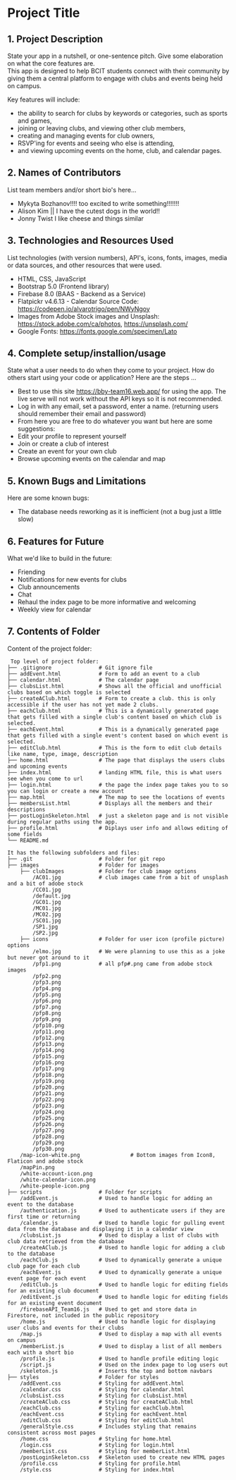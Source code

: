 # Project Title

## 1. Project Description
State your app in a nutshell, or one-sentence pitch. Give some elaboration on what the core features are.  
This app is designed to help BCIT students connect with their community by giving them a central platform to engage with clubs and events being held on campus.

Key features will include:
* the ability to search for clubs by keywords or categories, such as sports and games,
* joining or leaving clubs, and viewing other club members,
* creating and managing events for club owners,
* RSVP'ing for events and seeing who else is attending,
* and viewing upcoming events on the home, club, and calendar pages.

## 2. Names of Contributors
List team members and/or short bio's here... 
* Mykyta Bozhanov!!!! too excited to write something!!!!!!!
* Alison Kim || I have the cutest dogs in the world!!
* Jonny Twist I like cheese and things similar
	
## 3. Technologies and Resources Used
List technologies (with version numbers), API's, icons, fonts, images, media or data sources, and other resources that were used.
* HTML, CSS, JavaScript
* Bootstrap 5.0 (Frontend library)
* Firebase 8.0 (BAAS - Backend as a Service)
* Flatpickr v4.6.13 - Calendar Source Code: https://codepen.io/alvarotrigo/pen/NWyNgoy
* Images from Adobe Stock images and Unsplash: https://stock.adobe.com/ca/photos, https://unsplash.com/
* Google Fonts: https://fonts.google.com/specimen/Lato

## 4. Complete setup/installion/usage
State what a user needs to do when they come to your project.  How do others start using your code or application?
Here are the steps ...
* Best to use this site https://bby-team16.web.app/ for using the app. The live serve will not work without the API keys so it is not recommended.
* Log in with any email, set a password, enter a name. (returning users should remember their email and password)
* From here you are free to do whatever you want but here are some suggestions:
*   Edit your profile to represent yourself
*   Join or create a club of interest
*   Create an event for your own club
*   Browse upcoming events on the calendar and map

## 5. Known Bugs and Limitations
Here are some known bugs:
* The database needs reworking as it is inefficient (not a bug just a little slow)

## 6. Features for Future
What we'd like to build in the future:
* Friending 
* Notifications for new events for clubs
* Club announcements
* Chat
* Rehaul the index page to be more informative and welcoming
* Weekly view for calendar
	
## 7. Contents of Folder
Content of the project folder:

```
 Top level of project folder: 
├── .gitignore               # Git ignore file
├── addEvent.html            # Form to add an event to a club
├── calendar.html            # The calendar page
├── clubsList.html           # Shows all the official and unofficial clubs based on which toggle is selected
├── createAClub.html         # Form to create a club. this is only accessible if the user has not yet made 2 clubs.
├── eachClub.html            # This is a dynamically generated page that gets filled with a single club's content based on which club is selected.
├── eachEvent.html           # This is a dynamically generated page that gets filled with a single event's content based on which event is selected.
├── editClub.html            # This is the form to edit club details like name, type, image, description
├── home.html                # The page that displays the users clubs and upcoming events
├── index.html               # landing HTML file, this is what users see when you come to url
├── login.html               # the page the index page takes you to so you can login or create a new account
├── map.html                 # The map to see the locations of events
├── membersList.html         # Displays all the members and their descriptions
├── postLoginSkeleton.html   # just a skeleton page and is not visible during regular paths using the app.
├── profile.html             # Diplays user info and allows editing of some fields
└── README.md

It has the following subfolders and files:
├── .git                     # Folder for git repo
├── images                   # Folder for images
    ├── clubImages           # Folder for club image options
        /AC01.jpg            # club images came from a bit of unsplash and a bit of adobe stock
        /CC01.jpg
        /default.jpg
        /GC01.jpg
        /MC01.jpg
        /MC02.jpg
        /SC01.jpg
        /SP1.jpg
        /SP2.jpg
    ├── icons                # Folder for user icon (profile picture) options
        /elmo.jpg            # We were planning to use this as a joke but never got around to it
        /pfp1.png            # all pfp#.png came from adobe stock images
        /pfp2.png
        /pfp3.png
        /pfp4.png
        /pfp5.png
        /pfp6.png
        /pfp7.png
        /pfp8.png
        /pfp9.png
        /pfp10.png
        /pfp11.png
        /pfp12.png
        /pfp13.png
        /pfp14.png
        /pfp15.png
        /pfp16.png
        /pfp17.png
        /pfp18.png
        /pfp19.png
        /pfp20.png
        /pfp21.png
        /pfp22.png
        /pfp23.png
        /pfp24.png
        /pfp25.png
        /pfp26.png
        /pfp27.png
        /pfp28.png
        /pfp29.png
        /pfp30.png
    /map-icon-white.png                # Bottom images from Icon8, Flaticon and adobe stock
    /mapPin.png 
    /white-account-icon.png 
    /white-calendar-icon.png 
    /white-people-icon.png 
├── scripts                  # Folder for scripts
    /addEvent.js             # Used to handle logic for adding an event to the database
    /authentication.js       # Used to authenticate users if they are first time or returning
    /calendar.js             # Used to handle logic for pulling event data from the database and displaying it in a calendar view
    /clubsList.js            # Used to display a list of clubs with club data retrieved from the database
    /createAClub.js          # Used to handle logic for adding a club to the database
    /eachClub.js             # Used to dynamically generate a unique club page for each club
    /eachEvent.js            # Used to dynamically generate a unique event page for each event
    /editClub.js             # Used to handle logic for editing fields for an existing club document
    /editEvent.js            # Used to handle logic for editing fields for an existing event document
    /firebaseAPI_Team16.js   # Used to get and store data in Firestore, not included in the public repository
    /home.js                 # Used to handle logic for displaying user clubs and events for their clubs
    /map.js                  # Used to display a map with all events on campus
    /memberList.js           # Used to display a list of all members each with a short bio
    /profile.js              # Used to handle profile editing logic
    /script.js               # Used on the index page to log users out
    /skeleton.js             # Inserts the top and bottom navbars
├── styles                   # Folder for styles
    /addEvent.css            # Styling for addEvent.html
    /calendar.css            # Styling for calendar.html
    /clubsList.css           # Styling for clubsList.html
    /createAClub.css         # Styling for createAClub.html
    /eachClub.css            # Styling for eachClub.html
    /eachEvent.css           # Styling for eachEvent.html
    /editClub.css            # Styling for editClub.html
    /generalStyle.css        # Includes styling that remains consistent across most pages
    /home.css                # Styling for home.html
    /login.css               # Styling for login.html
    /memberList.css          # Styling for memberList.html
    /postLoginSkeleton.css   # Skeleton used to create new HTML pages
    /profile.css             # Styling for profile.html
    /style.css               # Styling for index.html



```
